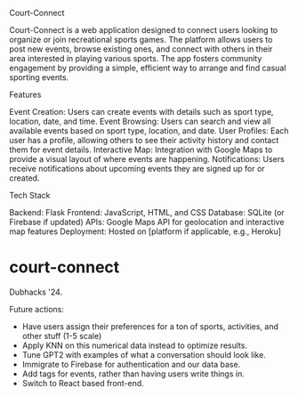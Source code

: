 Court-Connect

Court-Connect is a web application designed to connect users looking to organize or join recreational sports games. The platform allows users to post new events, browse existing ones, and connect with others in their area interested in playing various sports. The app fosters community engagement by providing a simple, efficient way to arrange and find casual sporting events.

Features

Event Creation: Users can create events with details such as sport type, location, date, and time.
Event Browsing: Users can search and view all available events based on sport type, location, and date.
User Profiles: Each user has a profile, allowing others to see their activity history and contact them for event details.
Interactive Map: Integration with Google Maps to provide a visual layout of where events are happening.
Notifications: Users receive notifications about upcoming events they are signed up for or created.

Tech Stack

Backend: Flask
Frontend: JavaScript, HTML, and CSS
Database: SQLite (or Firebase if updated)
APIs: Google Maps API for geolocation and interactive map features
Deployment: Hosted on [platform if applicable, e.g., Heroku]


# court-connect
Dubhacks '24.

Future actions:
- Have users assign their preferences for a ton of sports, activities, and other stuff (1-5 scale)
- Apply KNN on this numerical data instead to optimize results.
- Tune GPT2 with examples of what a conversation should look like.
- Immigrate to Firebase for authentication and our data base.
- Add tags for events, rather than having users write things in.
- Switch to React based front-end.
